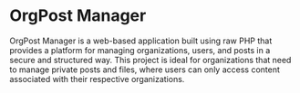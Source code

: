 # OrgPost Manager
OrgPost Manager is a web-based application built using raw PHP that provides a platform for managing organizations, users, and posts in a secure and structured way. This project is ideal for organizations that need to manage private posts and files, where users can only access content associated with their respective organizations.
